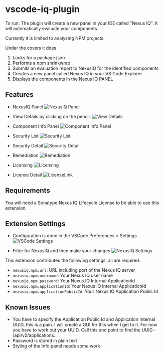 # vscode-iq-plugin
To run:
The plugin will create a new panel in your IDE called "Nexus IQ". It will automatically evaluate your components.

Currently it is limited to analyzing NPM projects.

Under the covers it does
1) Looks for a package.json
2) Performs a npm shrinkwrap
3) Submits an evaluation report to NexusIQ for the identified components
4) Creates a new panel called Nexus IQ in your VS Code Explorer.
5) Displays the components in the Nexus IQ PANEL



## Features
* NexusIQ Panel
![NexusIQ Panel](media/NexusIQPanel.png)

* View Details by clicking on the pencil.
![View Details](media/ViewDetails.png)

* Component Info Panel
![Component Info Panel](media/ComponentInfoPanel.png)

* Security List
![Security List](media/SecurityList.png)

* Security Detail
![Security Detail](media/SecurityDetail.png)

* Remediation
![Remediation](media/Remediation.png)

* Licensing
![Licensing](media/Licensing.png)

* License Detail
![LicenseLink](media/LicenseLink.png)


## Requirements
You will need a Sonatype Nexus IQ Lifecycle License to be able to use this extension.


## Extension Settings
* Configuration is done in the VSCode Preferences > Settings
![VSCode Settings](media/Settings.png)

* Filter for NexusIQ and then make your changes
![NexusIQ Settings](media/nexusiq_settings.png)

This extension contributes the following settings, all are required:

* `nexusiq.npm.url`: URL including port of the Nexus IQ server
* `nexusiq.npm.username`: Your Nexus IQ user name
* `nexusiq.npm.password`: Your Nexus IQ Internal ApplicationId
* `nexusiq.npm.applicationId`: Your Nexus IQ Internal ApplicationId
* `nexusiq.npm.applicationPublicId`: Your Nexus IQ Application Public Id

## Known Issues
* You have to specify the Application Public Id and Application Internal UUID, this is a pain. I will create a GUI for this when I get to it. For now you have to work out your UUID. Call this end point to find the UUID - /api/v2/applications.
* Password is stored in plain text
* Styling of the Info panel needs some work

